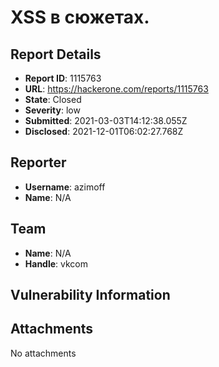 # XSS в сюжетах.

## Report Details
- **Report ID**: 1115763
- **URL**: https://hackerone.com/reports/1115763
- **State**: Closed
- **Severity**: low
- **Submitted**: 2021-03-03T14:12:38.055Z
- **Disclosed**: 2021-12-01T06:02:27.768Z

## Reporter
- **Username**: azimoff
- **Name**: N/A

## Team
- **Name**: N/A
- **Handle**: vkcom

## Vulnerability Information


## Attachments
No attachments
